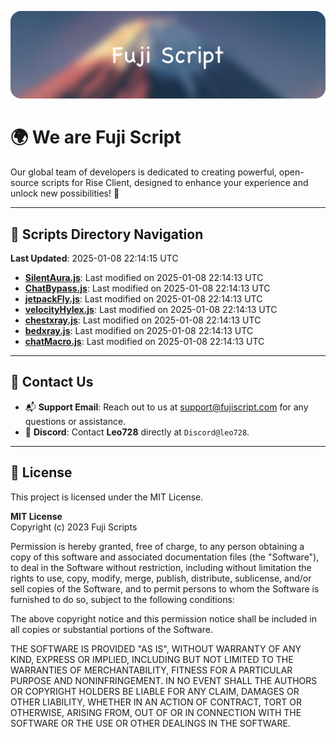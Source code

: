 ![Banner](.github/b.webp)

# 🌍 **We are Fuji Script**

Our global team of developers is dedicated to creating powerful, open-source scripts for Rise Client, designed to enhance your experience and unlock new possibilities! 🌟

---
<!-- SCRIPTS_NAVIGATION_START -->
## 📂 **Scripts Directory Navigation**

**Last Updated**: 2025-01-08 22:14:15 UTC

- **[SilentAura.js](scripts/SilentAura.js)**: Last modified on 2025-01-08 22:14:13 UTC
- **[ChatBypass.js](scripts/ChatBypass.js)**: Last modified on 2025-01-08 22:14:13 UTC
- **[jetpackFly.js](scripts/jetpackFly.js)**: Last modified on 2025-01-08 22:14:13 UTC
- **[velocityHylex.js](scripts/velocityHylex.js)**: Last modified on 2025-01-08 22:14:13 UTC
- **[chestxray.js](scripts/chestxray.js)**: Last modified on 2025-01-08 22:14:13 UTC
- **[bedxray.js](scripts/bedxray.js)**: Last modified on 2025-01-08 22:14:13 UTC
- **[chatMacro.js](scripts/chatMacro.js)**: Last modified on 2025-01-08 22:14:13 UTC

<!-- SCRIPTS_NAVIGATION_END -->

---

## 💬 **Contact Us**  
- 📬 **Support Email**: Reach out to us at [support@fujiscript.com](mailto:support@fujiscript.com) for any questions or assistance.  
- 💬 **Discord**: Contact **Leo728** directly at `Discord@leo728`.

---

## 📜 **License**

This project is licensed under the MIT License.  

**MIT License**  
Copyright (c) 2023 Fuji Scripts  

Permission is hereby granted, free of charge, to any person obtaining a copy of this software and associated documentation files (the "Software"), to deal in the Software without restriction, including without limitation the rights to use, copy, modify, merge, publish, distribute, sublicense, and/or sell copies of the Software, and to permit persons to whom the Software is furnished to do so, subject to the following conditions:  

The above copyright notice and this permission notice shall be included in all copies or substantial portions of the Software.  

THE SOFTWARE IS PROVIDED "AS IS", WITHOUT WARRANTY OF ANY KIND, EXPRESS OR IMPLIED, INCLUDING BUT NOT LIMITED TO THE WARRANTIES OF MERCHANTABILITY, FITNESS FOR A PARTICULAR PURPOSE AND NONINFRINGEMENT. IN NO EVENT SHALL THE AUTHORS OR COPYRIGHT HOLDERS BE LIABLE FOR ANY CLAIM, DAMAGES OR OTHER LIABILITY, WHETHER IN AN ACTION OF CONTRACT, TORT OR OTHERWISE, ARISING FROM, OUT OF OR IN CONNECTION WITH THE SOFTWARE OR THE USE OR OTHER DEALINGS IN THE SOFTWARE.  
